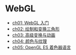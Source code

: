 # WebGL

- [ch01: WebGL 入门][1]
- [ch02: 绘制和变换三角形][2]
- [ch03: 高级变换与动画][3]
- [ch04: 颜色与纹理][4]
- [ch05: OpenGL ES 着色器语言][5]


[1]: https://github.com/Lil-El/WebGL/blob/master/ch01/README.md
[2]: https://github.com/Lil-El/WebGL/blob/master/ch02/README.md
[3]: https://github.com/Lil-El/WebGL/blob/master/ch03/README.md
[4]: https://github.com/Lil-El/WebGL/blob/master/ch04/README.md
[5]: https://github.com/Lil-El/WebGL/blob/master/ch05/README.md
